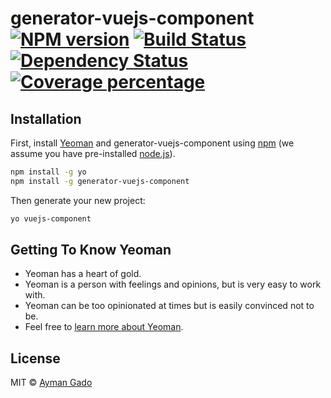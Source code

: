 # generator-vuejs-component [![NPM version][npm-image]][npm-url] [![Build Status][travis-image]][travis-url] [![Dependency Status][daviddm-image]][daviddm-url] [![Coverage percentage][coveralls-image]][coveralls-url]
>

## Installation

First, install [Yeoman](http://yeoman.io) and generator-vuejs-component using [npm](https://www.npmjs.com/) (we assume you have pre-installed [node.js](https://nodejs.org/)).

```bash
npm install -g yo
npm install -g generator-vuejs-component
```

Then generate your new project:

```bash
yo vuejs-component
```

## Getting To Know Yeoman

 * Yeoman has a heart of gold.
 * Yeoman is a person with feelings and opinions, but is very easy to work with.
 * Yeoman can be too opinionated at times but is easily convinced not to be.
 * Feel free to [learn more about Yeoman](http://yeoman.io/).

## License

MIT © [Ayman Gado]()


[npm-image]: https://badge.fury.io/js/generator-vuejs-component.svg
[npm-url]: https://npmjs.org/package/generator-vuejs-component
[travis-image]: https://travis-ci.org/ssd-sa/generator-vuejs-component.svg?branch=master
[travis-url]: https://travis-ci.org/ssd-sa/generator-vuejs-component
[daviddm-image]: https://david-dm.org/ssd-sa/generator-vuejs-component.svg?theme=shields.io
[daviddm-url]: https://david-dm.org/ssd-sa/generator-vuejs-component
[coveralls-image]: https://coveralls.io/repos/ssd-sa/generator-vuejs-component/badge.svg
[coveralls-url]: https://coveralls.io/r/ssd-sa/generator-vuejs-component

